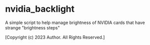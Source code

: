 # nvidia_backlight

A simple script to help manage brightness of NVIDIA cards that have strange "brightness steps"

[Copyright (c) 2023 Author. All Rights Reserved.]
